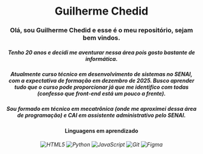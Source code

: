 <h1 align="center"> Guilherme Chedid </h1>

<h3 align="center">Olá, sou Guilherme Chedid e esse é o meu repositório, sejam bem vindos.</h3>
<h5 align="center">Tenho 20 anos e decidi me aventurar nessa área pois gosto bastante de informática.</h5>
<h5 align="center">Atualmente curso técnico em desenvolvimento de sistemas no SENAI, com a expectativa de formação em dezembro de 2025. Busco aprender tudo que o curso pode proporcionar já que me identifico com todas (confesso que front-end está um pouco a frente).</h5> 
<h5 align="center">Sou formado em técnico em mecatrônica (onde me aproximei dessa área de programação) e CAI em assistente administrativo pelo SENAI.</h5>

<h4 align="center">Linguagens em aprendizado</h4>
<h6 align="center"><img src="https://img.shields.io/badge/-HTML5-E34F26?style=flat-square&logo=HTML5&logoColor=white" alt="HTML5"> <img src="https://img.shields.io/badge/-Python-3776AB?logo=python&logoColor=white&style=flat-square" alt="Python"> <img src="https://img.shields.io/badge/-JavaScript-F7DF1E?style=flat-square&logo=JavaScript&logoColor=black" alt="JavaScript"> <img src="https://img.shields.io/badge/-Git-F05032?style=flat-square&logo=Git&logoColor=white" alt="Git"> <img src="https://img.shields.io/badge/-Figma-F24E1E?logo=figma&logoColor=white&style=flat-square" alt="Figma"></h6>

